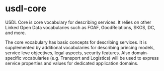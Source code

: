 usdl-core
=========
USDL Core is core vocabulary for describing services. It relies on other Linked Open Data vocabularies
such as FOAF, GoodRelations, SKOS, DC, and more.

The core vocabulary has basic concepts for describing services. It is supplemented by additional vocabularies
for describing princing models, service leve objectives, legal aspects, security features.
Also domain-specific vocabularies (e.g. Transport and Logistics) will be used to express service properties
and values for dedicated application domains.